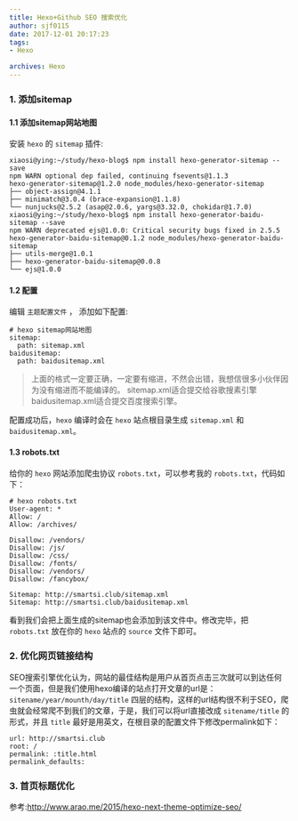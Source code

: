 ```yaml
---
title: Hexo+Github SEO 搜索优化
author: sjf0115
date: 2017-12-01 20:17:23
tags:
- Hexo

archives: Hexo
---
```


### 1. 添加sitemap

#### 1.1 添加sitemap网站地图

安装 `hexo` 的 `sitemap` 插件:
```
xiaosi@ying:~/study/hexo-blog$ npm install hexo-generator-sitemap --save
npm WARN optional dep failed, continuing fsevents@1.1.3
hexo-generator-sitemap@1.2.0 node_modules/hexo-generator-sitemap
├── object-assign@4.1.1
├── minimatch@3.0.4 (brace-expansion@1.1.8)
└── nunjucks@2.5.2 (asap@2.0.6, yargs@3.32.0, chokidar@1.7.0)
xiaosi@ying:~/study/hexo-blog$ npm install hexo-generator-baidu-sitemap --save
npm WARN deprecated ejs@1.0.0: Critical security bugs fixed in 2.5.5
hexo-generator-baidu-sitemap@0.1.2 node_modules/hexo-generator-baidu-sitemap
├── utils-merge@1.0.1
├── hexo-generator-baidu-sitemap@0.0.8
└── ejs@1.0.0
```
#### 1.2 配置

编辑 `主题配置文件` ， 添加如下配置:
```
# hexo sitemap网站地图
sitemap:
  path: sitemap.xml
baidusitemap:
  path: baidusitemap.xml
```

> 上面的格式一定要正确，一定要有缩进，不然会出错，我想信很多小伙伴因为没有缩进而不能编译的。
> sitemap.xml适合提交给谷歌搜素引擎
> baidusitemap.xml适合提交百度搜索引擎。

配置成功后，`hexo` 编译时会在 `hexo` 站点根目录生成 `sitemap.xml` 和 `baidusitemap.xml`。

#### 1.3 robots.txt

给你的 `hexo` 网站添加爬虫协议 `robots.txt`，可以参考我的 `robots.txt`，代码如下：
```
# hexo robots.txt
User-agent: *
Allow: /
Allow: /archives/

Disallow: /vendors/
Disallow: /js/
Disallow: /css/
Disallow: /fonts/
Disallow: /vendors/
Disallow: /fancybox/

Sitemap: http://smartsi.club/sitemap.xml
Sitemap: http://smartsi.club/baidusitemap.xml
```
看到我们会把上面生成的sitemap也会添加到该文件中。修改完毕，把 `robots.txt` 放在你的 `hexo` 站点的 `source` 文件下即可。

### 2. 优化网页链接结构

SEO搜索引擎优化认为，网站的最佳结构是用户从首页点击三次就可以到达任何一个页面，但是我们使用hexo编译的站点打开文章的url是：`sitename/year/mounth/day/title` 四层的结构，这样的url结构很不利于SEO，爬虫就会经常爬不到我们的文章，于是，我们可以将url直接改成 `sitename/title` 的形式，并且 `title` 最好是用英文，在根目录的配置文件下修改permalink如下：
```
url: http://smartsi.club
root: /
permalink: :title.html
permalink_defaults:
```

### 3. 首页标题优化







参考:http://www.arao.me/2015/hexo-next-theme-optimize-seo/
